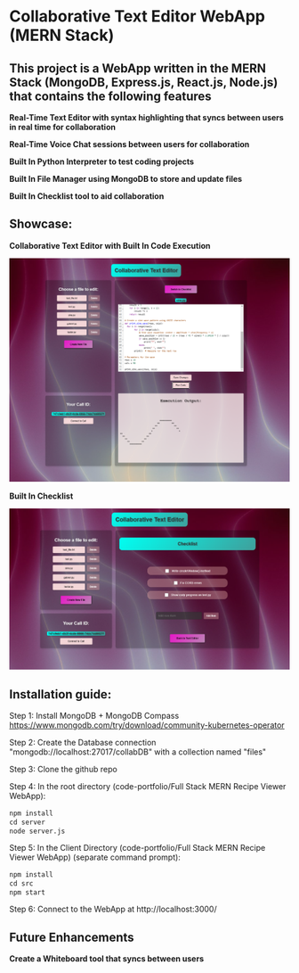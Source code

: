 # Collaborative Text Editor WebApp (MERN Stack)


## This project is a WebApp written in the MERN Stack (MongoDB, Express.js, React.js, Node.js) that contains the following features


**Real-Time Text Editor with syntax highlighting that syncs between users in real time for collaboration**


**Real-Time Voice Chat sessions between users for collaboration**


**Built In Python Interpreter to test coding projects**


**Built In File Manager using MongoDB to store and update files**

**Built In Checklist tool to aid collaboration**

## Showcase:


**Collaborative Text Editor with Built In Code Execution**


![Text Editor](example1.png)


**Built In Checklist**


![Checklist](example2.png)

## Installation guide:


Step 1: Install MongoDB + MongoDB Compass https://www.mongodb.com/try/download/community-kubernetes-operator


Step 2: Create the Database connection "mongodb://localhost:27017/collabDB" with a collection named "files"


Step 3: Clone the github repo


Step 4: In the root directory (code-portfolio/Full Stack MERN Recipe Viewer WebApp):


    npm install
    cd server
    node server.js


Step 5: In the Client Directory (code-portfolio/Full Stack MERN Recipe Viewer WebApp) (separate command prompt):


    npm install
    cd src
    npm start


Step 6: Connect to the WebApp at http://localhost:3000/

## Future Enhancements

**Create a Whiteboard tool that syncs between users** 